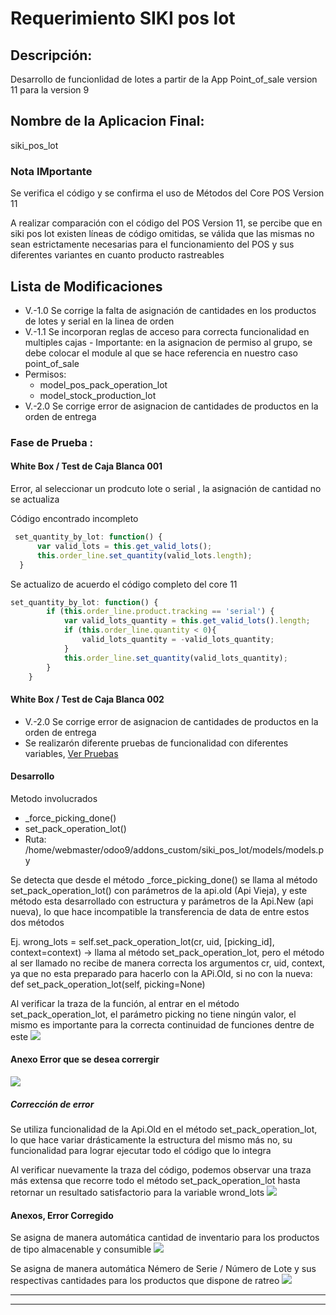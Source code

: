 # Requerimiento SIKI pos lot

## Descripción: 

Desarrollo de funcionlidad de lotes a partir de la App Point_of_sale version 11 para la version 9

## Nombre de la Aplicacion Final: 

siki_pos_lot

### Nota IMportante

Se verifica el código y se confirma el uso de Métodos del Core POS Version 11

A realizar comparación con el código del POS Version 11, se percibe que en siki pos lot existen líneas de código omitidas, se válida que las mismas no sean estrictamente necesarias para el funcionamiento del POS y sus diferentes variantes en cuanto producto rastreables

## Lista de Modificaciones

* V.-1.0 Se corrige la falta de asignación de cantidades en los productos de lotes y serial en la linea de orden
* V.-1.1 Se incorporan reglas de acceso para correcta funcionalidad en multiples cajas - Importante: en la asignacion de permiso al grupo, se debe colocar el module al que se hace referencia en nuestro caso point_of_sale
 * Permisos:
    * model_pos_pack_operation_lot
    * model_stock_production_lot
* V.-2.0 Se corrige error de asignacion de cantidades de productos en la orden de entrega


### Fase de Prueba : 

#### White Box / Test de Caja Blanca 001

Error, al seleccionar un prodcuto lote o serial , la asignación de cantidad no se actualiza 

Código encontrado incompleto 

``` ../siki_pos_lot/static/src/js/pos.js
 set_quantity_by_lot: function() {
      var valid_lots = this.get_valid_lots();
      this.order_line.set_quantity(valid_lots.length);
  }
```
Se actualizo de acuerdo el código completo del core 11

```  ../siki_pos_lot/static/src/js/pos.js
set_quantity_by_lot: function() {
        if (this.order_line.product.tracking == 'serial') {
            var valid_lots_quantity = this.get_valid_lots().length;
            if (this.order_line.quantity < 0){
                valid_lots_quantity = -valid_lots_quantity;
            }
            this.order_line.set_quantity(valid_lots_quantity);
        }
    }
```

#### White Box / Test de Caja Blanca 002

* V.-2.0 Se corrige error de asignacion de cantidades de productos en la orden de entrega
* Se realizarón diferente pruebas de funcionalidad con diferentes variables, [Ver Pruebas](https://docs.google.com/spreadsheets/d/1fgJCBGUPm9i0FuufIGyPcttwbkDpb9LLXH0xId0Xz2I/edit?usp=sharing)


#### Desarrollo

Metodo involucrados
* _force_picking_done()
* set_pack_operation_lot()
* Ruta: /home/webmaster/odoo9/addons_custom/siki_pos_lot/models/models.py

Se detecta que desde el método _force_picking_done() se llama al método set_pack_operation_lot() con parámetros de la api.old (Api Vieja), y este método esta desarrollado con estructura y parámetros de la Api.New (api nueva), lo que hace incompatible la transferencia de data de entre estos dos métodos

Ej. wrong_lots = self.set_pack_operation_lot(cr, uid, [picking_id], context=context) -> llama al método set_pack_operation_lot, pero el método al ser llamado no recibe de manera correcta los argumentos cr, uid, context, ya que no esta preparado para hacerlo con la APi.Old, si no con la nueva: def set_pack_operation_lot(self, picking=None)

Al verificar la traza de la función, al entrar en el método set_pack_operation_lot, el parámetro picking no tiene ningún valor, el mismo es importante para la correcta continuidad de funciones dentre de este
![](./static/src/img/Selección_743.png)
     
#### Anexo Error que se desea corrergir

![](./static/src/img/Selección_735.png)

##### Corrección de error

Se utiliza funcionalidad de la Api.Old en el método set_pack_operation_lot, lo que hace variar drásticamente la estructura del mismo más no, su funcionalidad para lograr ejecutar todo el código que lo integra

Al verificar nuevamente la traza del código, podemos observar una traza más extensa que recorre todo el método set_pack_operation_lot hasta retornar un resultado satisfactorio para la variable wrond_lots
![](./static/src/img/Selección_740.png)

#### Anexos, Error Corregido

Se asigna de manera automática cantidad de inventario para los productos de tipo almacenable y consumible
![](./static/src/img/Selección_741.png)

Se asigna de manera automática Némero de Serie / Número de Lote y sus respectivas cantidades para los productos que dispone de ratreo
![](./static/src/img/Selección_742.png)

---------------------
---------------------
